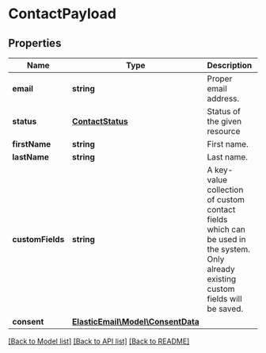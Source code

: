 # ContactPayload

## Properties
Name | Type | Description | Notes
------------ | ------------- | ------------- | -------------
**email** | **string** | Proper email address. | [optional] 
**status** | [**ContactStatus**](ContactStatus.md) | Status of the given resource | [optional] 
**firstName** | **string** | First name. | [optional] 
**lastName** | **string** | Last name. | [optional] 
**customFields** | **string** | A key-value collection of custom contact fields which can be used in the system. Only already existing custom fields will be saved. | [optional] 
**consent** | [**ElasticEmail\Model\ConsentData**](ConsentData.md) |  | [optional] 

[[Back to Model list]](../README.md#documentation-for-models) [[Back to API list]](../README.md#documentation-for-api-endpoints) [[Back to README]](../README.md)


